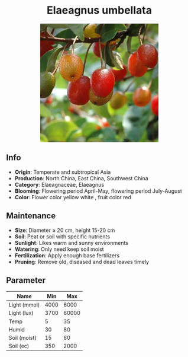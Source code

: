 <h1 align='center'>Elaeagnus umbellata</h1>
<p align="center">
    <img 
        align='center'
        width='320'
        src="../images/elaeagnus umbellata.png" 
        alt='Elaeagnus umbellata' />
</p>

## Info

 - **Origin**: Temperate and subtropical Asia
 - **Production**: North China, East China, Southwest China
 - **Category**: Elaeagnaceae, Elaeagnus
 - **Blooming**: Flowering period April-May, flowering period July-August
 - **Color**: Flower color yellow white , fruit color red

## Maintenance

 - **Size**: Diameter ≥ 20 cm, height 15-20 cm
 - **Soil**: Peat or soil with specific nutrients
 - **Sunlight**: Likes warm and sunny environments
 - **Watering**: Only need keep soil moist
 - **Fertilization**: Apply enough base fertilizers
 - **Pruning**: Remove old, diseased and dead leaves timely

## Parameter

| Name         | Min  | Max   |
|--------------|------|-------|
| Light (mmol) | 4000 | 6000  |
| Light (lux)  | 3700 | 60000 |
| Temp         | 5    | 35    |
| Humid        | 30   | 80    |
| Soil (moist) | 15   | 60    |
| Soil (ec)    | 350  | 2000  |